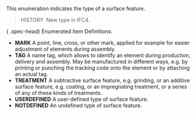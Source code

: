﻿This enumeration indicates the type of a surface feature.

> HISTORY&nbsp; New type in IFC4.

{ .spec-head}
Enumerated Item Definitions:

* **MARK** A point, line, cross, or other mark, applied for example for easier adjustment of elements during assembly.
* **TAG** A name tag, which allows to identify an element during production, delivery and assembly. May be manufactured in different ways, e.g. by printing or punching the tracking code onto the element or by attaching an actual tag.
* **TREATMENT** A subtractive surface feature, e.g. grinding, or an additive surface feature, e.g. coating, or an impregnating treatment, or a series of any of these kinds of treatments.
* **USERDEFINED** A user-defined type of surface feature.
* **NOTDEFINED** An undefined type of surface feature.